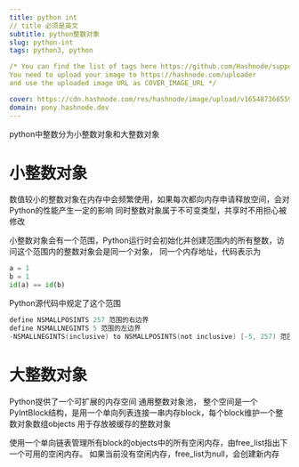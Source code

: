 ```yaml
---
title: python int
// title 必须是英文
subtitle: python整数对象
slug: python-int
tags: python3, python 

/* You can find the list of tags here https://github.com/Hashnode/support/blob/main/misc/tags.json
You need to upload your image to https://hashnode.com/uploader 
and use the uploaded image URL as COVER_IMAGE_URL */ 

cover: https://cdn.hashnode.com/res/hashnode/image/upload/v1654873665590/Ml999NBdk.jpeg?auto=compress
domain: pony.hashnode.dev
---
```

python中整数分为小整数对象和大整数对象

# 小整数对象
数值较小的整数对象在内存中会频繁使用，如果每次都向内存申请释放空间，会对Python的性能产生一定的影响
同时整数对象属于不可变类型，共享时不用担心被修改

小整数对象会有一个范围，Python运行时会初始化并创建范围内的所有整数，访问这个范围内的整数对象会是同一个对象，
同一个内存地址，代码表示为
```python
a = 1
b = 1
id(a) == id(b)
```

Python源代码中规定了这个范围
```c
define NSMALLPOSINTS 257 范围的右边界
define NSMALLNEGINTS 5 范围的左边界
-NSMALLNEGINTS(inclusive) to NSMALLPOSINTS(not inclusive) [-5, 257) 范围
```

# 大整数对象
Python提供了一个可扩展的内存空间 通用整数对象池，
整个空间是一个PyIntBlock结构，是用一个单向列表连接一串内存block，每个block维护一个整数对象数组objects
用于存放被缓存的整数对象

使用一个单向链表管理所有block的objects中的所有空闲内存，由free_list指出下一个可用的空闲内存。
如果当前没有空闲内存，free_list为null，会创建新内存
